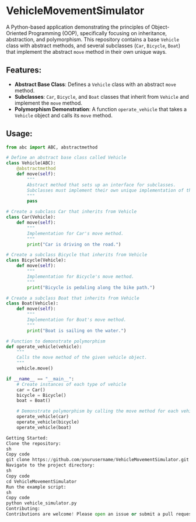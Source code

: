 # VehicleMovementSimulator

A Python-based application demonstrating the principles of Object-Oriented Programming (OOP), specifically focusing on inheritance, abstraction, and polymorphism. This repository contains a base `Vehicle` class with abstract methods, and several subclasses (`Car`, `Bicycle`, `Boat`) that implement the abstract `move` method in their own unique ways.

## Features:
- **Abstract Base Class**: Defines a `Vehicle` class with an abstract `move` method.
- **Subclasses**: `Car`, `Bicycle`, and `Boat` classes that inherit from `Vehicle` and implement the `move` method.
- **Polymorphism Demonstration**: A function `operate_vehicle` that takes a `Vehicle` object and calls its `move` method.

## Usage:
```python
from abc import ABC, abstractmethod

# Define an abstract base class called Vehicle
class Vehicle(ABC):
    @abstractmethod
    def move(self):
        """
        Abstract method that sets up an interface for subclasses.
        Subclasses must implement their own unique implementation of the move method.
        """
        pass

# Create a subclass Car that inherits from Vehicle
class Car(Vehicle):
    def move(self):
        """
        Implementation for Car's move method.
        """
        print("Car is driving on the road.")

# Create a subclass Bicycle that inherits from Vehicle
class Bicycle(Vehicle):
    def move(self):
        """
        Implementation for Bicycle's move method.
        """
        print("Bicycle is pedaling along the bike path.")

# Create a subclass Boat that inherits from Vehicle
class Boat(Vehicle):
    def move(self):
        """
        Implementation for Boat's move method.
        """
        print("Boat is sailing on the water.")

# Function to demonstrate polymorphism
def operate_vehicle(vehicle):
    """
    Calls the move method of the given vehicle object.
    """
    vehicle.move()

if __name__ == "__main__":
    # Create instances of each type of vehicle
    car = Car()
    bicycle = Bicycle()
    boat = Boat()

    # Demonstrate polymorphism by calling the move method for each vehicle
    operate_vehicle(car)
    operate_vehicle(bicycle)
    operate_vehicle(boat)

Getting Started:
Clone the repository:
sh
Copy code
git clone https://github.com/yourusername/VehicleMovementSimulator.git
Navigate to the project directory:
sh
Copy code
cd VehicleMovementSimulator
Run the example script:
sh
Copy code
python vehicle_simulator.py
Contributing:
Contributions are welcome! Please open an issue or submit a pull request for any improvements or bug fixes.
